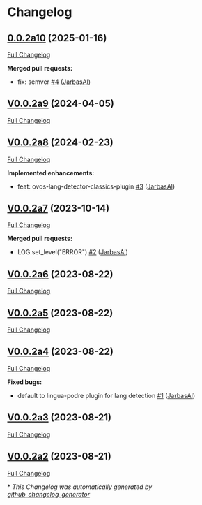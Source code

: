 # Changelog

## [0.0.2a10](https://github.com/OpenVoiceOS/ovos-translate-server/tree/0.0.2a10) (2025-01-16)

[Full Changelog](https://github.com/OpenVoiceOS/ovos-translate-server/compare/V0.0.2a9...0.0.2a10)

**Merged pull requests:**

- fix: semver [\#4](https://github.com/OpenVoiceOS/ovos-translate-server/pull/4) ([JarbasAl](https://github.com/JarbasAl))

## [V0.0.2a9](https://github.com/OpenVoiceOS/ovos-translate-server/tree/V0.0.2a9) (2024-04-05)

[Full Changelog](https://github.com/OpenVoiceOS/ovos-translate-server/compare/V0.0.2a8...V0.0.2a9)

## [V0.0.2a8](https://github.com/OpenVoiceOS/ovos-translate-server/tree/V0.0.2a8) (2024-02-23)

[Full Changelog](https://github.com/OpenVoiceOS/ovos-translate-server/compare/V0.0.2a7...V0.0.2a8)

**Implemented enhancements:**

- feat: ovos-lang-detector-classics-plugin [\#3](https://github.com/OpenVoiceOS/ovos-translate-server/pull/3) ([JarbasAl](https://github.com/JarbasAl))

## [V0.0.2a7](https://github.com/OpenVoiceOS/ovos-translate-server/tree/V0.0.2a7) (2023-10-14)

[Full Changelog](https://github.com/OpenVoiceOS/ovos-translate-server/compare/V0.0.2a6...V0.0.2a7)

**Merged pull requests:**

- LOG.set\_level\("ERROR"\) [\#2](https://github.com/OpenVoiceOS/ovos-translate-server/pull/2) ([JarbasAl](https://github.com/JarbasAl))

## [V0.0.2a6](https://github.com/OpenVoiceOS/ovos-translate-server/tree/V0.0.2a6) (2023-08-22)

[Full Changelog](https://github.com/OpenVoiceOS/ovos-translate-server/compare/V0.0.2a5...V0.0.2a6)

## [V0.0.2a5](https://github.com/OpenVoiceOS/ovos-translate-server/tree/V0.0.2a5) (2023-08-22)

[Full Changelog](https://github.com/OpenVoiceOS/ovos-translate-server/compare/V0.0.2a4...V0.0.2a5)

## [V0.0.2a4](https://github.com/OpenVoiceOS/ovos-translate-server/tree/V0.0.2a4) (2023-08-22)

[Full Changelog](https://github.com/OpenVoiceOS/ovos-translate-server/compare/V0.0.2a3...V0.0.2a4)

**Fixed bugs:**

- default to lingua-podre plugin for lang detection [\#1](https://github.com/OpenVoiceOS/ovos-translate-server/pull/1) ([JarbasAl](https://github.com/JarbasAl))

## [V0.0.2a3](https://github.com/OpenVoiceOS/ovos-translate-server/tree/V0.0.2a3) (2023-08-21)

[Full Changelog](https://github.com/OpenVoiceOS/ovos-translate-server/compare/V0.0.2a2...V0.0.2a3)

## [V0.0.2a2](https://github.com/OpenVoiceOS/ovos-translate-server/tree/V0.0.2a2) (2023-08-21)

[Full Changelog](https://github.com/OpenVoiceOS/ovos-translate-server/compare/359a9ca0ca1b9e5b26fb90f7f8f49d15dd909dfb...V0.0.2a2)



\* *This Changelog was automatically generated by [github_changelog_generator](https://github.com/github-changelog-generator/github-changelog-generator)*
